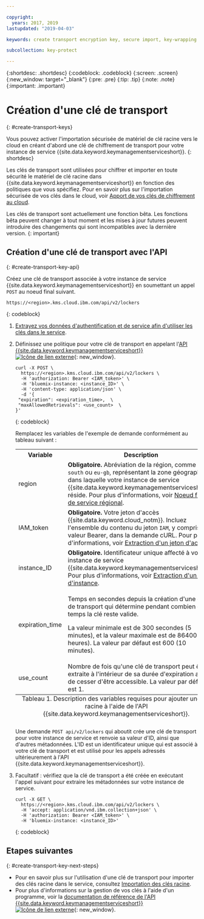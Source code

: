 ```yaml
---

copyright:
  years: 2017, 2019
lastupdated: "2019-04-03"

keywords: create transport encryption key, secure import, key-wrapping key, transport key API examples

subcollection: key-protect

---
```


{:shortdesc: .shortdesc}
{:codeblock: .codeblock}
{:screen: .screen}
{:new_window: target="_blank"}
{:pre: .pre}
{:tip: .tip}
{:note: .note}
{:important: .important}

# Création d'une clé de transport
{: #create-transport-keys}

Vous pouvez activer l'importation sécurisée de matériel de clé racine vers le cloud en créant d'abord une clé de chiffrement de transport pour votre instance de service {{site.data.keyword.keymanagementserviceshort}}.
{: shortdesc}

Les clés de transport sont utilisées pour chiffrer et importer en toute sécurité le matériel de clé racine dans {{site.data.keyword.keymanagementserviceshort}} en fonction des politiques que vous spécifiez. Pour en savoir plus sur l'importation sécurisée de vos clés dans le cloud, voir [Apport de vos clés de chiffrement au cloud](/docs/services/key-protect/concepts?topic=key-protect-importing-keys).

Les clés de transport sont actuellement une fonction bêta. Les fonctions bêta peuvent changer à tout moment et les mises à jour futures peuvent introduire des changements qui sont incompatibles avec la dernière version.
{: important}

## Création d'une clé de transport avec l'API
{: #create-transport-key-api}

Créez une clé de transport associée à votre instance de service {{site.data.keyword.keymanagementserviceshort}} en soumettant un appel `POST` au noeud final suivant.

```
https://<region>.kms.cloud.ibm.com/api/v2/lockers
```
{: codeblock}

1. [Extrayez vos données d'authentification et de service afin d'utiliser les clés dans le service](/docs/services/key-protect?topic=key-protect-set-up-api).

2. Définissez une politique pour votre clé de transport en appelant l'[API {{site.data.keyword.keymanagementserviceshort}} ![Icône de lien externe](../../icons/launch-glyph.svg "Icône de lien externe")](https://{DomainName}/apidocs/key-protect){: new_window}.

    ```cURL
    curl -X POST \
      https://<region>.kms.cloud.ibm.com/api/v2/lockers \
      -H 'authorization: Bearer <IAM_token>' \
      -H 'bluemix-instance: <instance_ID>' \
      -H 'content-type: application/json' \
      -d '{
     "expiration": <expiration_time>,  \
     "maxAllowedRetrievals": <use_count>  \
    }'
    ```
    {: codeblock}

    Remplacez les variables de l'exemple de demande conformément au tableau suivant :

      <table>
        <tr>
          <th>Variable</th>
          <th>Description</th>
        </tr>
        <tr>
          <td><varname>region</varname></td>
          <td><strong>Obligatoire.</strong> Abréviation de la région, comme <code>us-south</code> ou <code>eu-gb</code>, représentant la zone géographique dans laquelle votre instance de service {{site.data.keyword.keymanagementserviceshort}} réside. Pour plus d'informations, voir <a href="/docs/services/key-protect?topic=key-protect-regions#endpoints">Noeud final de service régional</a>.</td>
        </tr>
        <tr>
          <td><varname>IAM_token</varname></td>
          <td><strong>Obligatoire.</strong> Votre jeton d'accès {{site.data.keyword.cloud_notm}}. Incluez l'ensemble du contenu du jeton <code>IAM</code>, y compris la valeur Bearer, dans la demande cURL. Pour plus d'informations, voir <a href="/docs/services/key-protect?topic=key-protect-retrieve-access-token">Extraction d'un jeton d'accès</a>.</td>
        </tr>
        <tr>
          <td><varname>instance_ID</varname></td>
          <td><strong>Obligatoire.</strong> Identificateur unique affecté à votre instance de service {{site.data.keyword.keymanagementserviceshort}}. Pour plus d'informations, voir <a href="/docs/services/key-protect?topic=key-protect-retrieve-instance-ID">Extraction d'un ID d'instance</a>.</td>
        </tr>
        <tr>
          <td><varname>expiration_time</varname></td>
          <td>
            <p>Temps en secondes depuis la création d'une clé de transport qui détermine pendant combien de temps la clé reste valide.</p>
            <p>La valeur minimale est de 300 secondes (5 minutes), et la valeur maximale est de 86400 (24 heures). La valeur par défaut est 600 (10 minutes).</p>
          </td>
        </tr>
        <tr>
          <td><varname>use_count</varname></td>
          <td>Nombre de fois qu'une clé de transport peut être extraite à l'intérieur de sa durée d'expiration avant de cesser d'être accessible. La valeur par défaut est 1.</td>
        </tr>
          <caption style="caption-side:bottom;">Tableau 1. Description des variables requises pour ajouter une clé racine à l'aide de l'API {{site.data.keyword.keymanagementserviceshort}}.</caption>
      </table>

    Une demande `POST api/v2/lockers` qui aboutit crée une clé de transport pour votre instance de service et renvoie sa valeur d'ID, ainsi que d'autres métadonnées. L'ID est un identificateur unique qui est associé à votre clé de transport et est utilisé pour les appels adressés ultérieurement à l'API {{site.data.keyword.keymanagementserviceshort}}.

3. Facultatif : vérifiez que la clé de transport a été créée en exécutant l'appel suivant pour extraire les métadonnées sur votre instance de service.

    ```cURL
    curl -X GET \
      https://<region>.kms.cloud.ibm.com/api/v2/lockers \
      -H 'accept: application/vnd.ibm.collection+json' \
      -H 'authorization: Bearer <IAM_token>' \
      -H 'bluemix-instance: <instance_ID>'
    ```
    {: codeblock}

## Etapes suivantes
{: #create-transport-key-next-steps}

- Pour en savoir plus sur l'utilisation d'une clé de transport pour importer des clés racine dans le service, consultez [Importation des clés racine](/docs/services/key-protect?topic=key-protect-import-root-keys).
- Pour plus d'informations sur la gestion de vos clés à l'aide d'un programme, voir la [documentation de référence de l'API {{site.data.keyword.keymanagementserviceshort}} ![Icône de lien externe](../../icons/launch-glyph.svg "Icône de lien externe")](https://{DomainName}/apidocs/key-protect){: new_window}.
